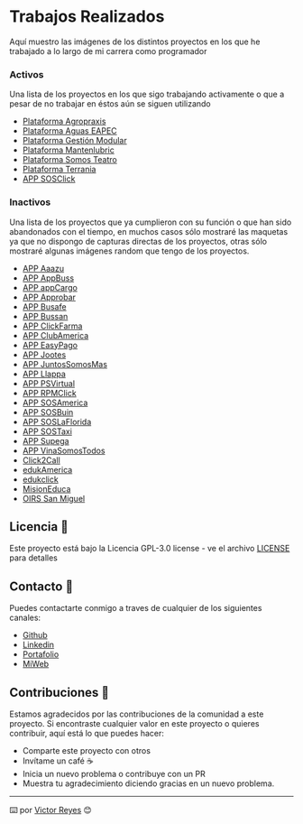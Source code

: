 # Trabajos Realizados
Aquí muestro las imágenes de los distintos proyectos en los que he trabajado a lo largo de mi carrera como programador

### Activos
Una lista de los proyectos en los que sigo trabajando activamente o que a pesar de no trabajar en éstos aún se siguen utilizando

- [Plataforma Agropraxis](https://github.com/tenshi98/Trabajo_Imagenes/tree/main/Plataforma%20Agropraxis)
- [Plataforma Aguas EAPEC](https://github.com/tenshi98/Trabajo_Imagenes/tree/main/Plataforma%20Aguas%20EAPEC)
- [Plataforma Gestión Modular](https://github.com/tenshi98/Trabajo_Imagenes/tree/main/Plataforma%20Gesti%C3%B3n%20Modular)
- [Plataforma Mantenlubric](https://github.com/tenshi98/Trabajo_Imagenes/tree/main/Plataforma%20Mantenlubric)
- [Plataforma Somos Teatro](https://github.com/tenshi98/Trabajo_Imagenes/tree/main/Plataforma%20Somos%20Teatro)
- [Plataforma Terrania](https://github.com/tenshi98/Trabajo_Imagenes/tree/main/Plataforma%20Terrania)
- [APP SOSClick](https://github.com/tenshi98/Trabajo_Imagenes/tree/main/APP%20SOSClick)

### Inactivos
Una lista de los proyectos que ya cumplieron con su función o que han sido abandonados con el tiempo, en muchos casos sólo mostraré las maquetas ya que no dispongo de capturas directas de los proyectos, otras sólo mostraré algunas imágenes random que tengo de los proyectos.

- [APP Aaazu](https://github.com/tenshi98/Trabajo_Imagenes/tree/main/APP%20Aaazu)
- [APP AppBuss](https://github.com/tenshi98/Trabajo_Imagenes/tree/main/APP%20AppBuss)
- [APP appCargo](https://github.com/tenshi98/Trabajo_Imagenes/tree/main/APP%20appCargo)
- [APP Approbar](https://github.com/tenshi98/Trabajo_Imagenes/tree/main/APP%20Approbar)
- [APP Busafe](https://github.com/tenshi98/Trabajo_Imagenes/tree/main/APP%20Busafe)
- [APP Bussan](https://github.com/tenshi98/Trabajo_Imagenes/tree/main/APP%20Bussan)
- [APP ClickFarma](https://github.com/tenshi98/Trabajo_Imagenes/tree/main/APP%20ClickFarma)
- [APP ClubAmerica](https://github.com/tenshi98/Trabajo_Imagenes/tree/main/APP%20ClubAmerica)
- [APP EasyPago](https://github.com/tenshi98/Trabajo_Imagenes/tree/main/APP%20EasyPago)
- [APP Jootes](https://github.com/tenshi98/Trabajo_Imagenes/tree/main/APP%20Jootes)
- [APP JuntosSomosMas](https://github.com/tenshi98/Trabajo_Imagenes/tree/main/APP%20JuntosSomosMas)
- [APP Llappa](https://github.com/tenshi98/Trabajo_Imagenes/tree/main/APP%20Llappa)
- [APP PSVirtual](https://github.com/tenshi98/Trabajo_Imagenes/tree/main/APP%20PSVirtual)
- [APP RPMClick](https://github.com/tenshi98/Trabajo_Imagenes/tree/main/APP%20RPMClick)
- [APP SOSAmerica](https://github.com/tenshi98/Trabajo_Imagenes/tree/main/APP%20SOSAmerica)
- [APP SOSBuin](https://github.com/tenshi98/Trabajo_Imagenes/tree/main/APP%20SOSBuin)
- [APP SOSLaFlorida](https://github.com/tenshi98/Trabajo_Imagenes/tree/main/APP%20SOSLaFlorida)
- [APP SOSTaxi](https://github.com/tenshi98/Trabajo_Imagenes/tree/main/APP%20SOSTaxi)
- [APP Supega](https://github.com/tenshi98/Trabajo_Imagenes/tree/main/APP%20Supega)
- [APP VinaSomosTodos](https://github.com/tenshi98/Trabajo_Imagenes/tree/main/APP%20VinaSomosTodos)
- [Click2Call](https://github.com/tenshi98/Trabajo_Imagenes/tree/main/Click2Call)
- [edukAmerica](https://github.com/tenshi98/Trabajo_Imagenes/tree/main/edukAmerica)
- [edukclick](https://github.com/tenshi98/Trabajo_Imagenes/tree/main/edukclick)
- [MisionEduca](https://github.com/tenshi98/Trabajo_Imagenes/tree/main/MisionEduca)
- [OIRS San Miguel](https://github.com/tenshi98/Trabajo_Imagenes/tree/main/OIRS%20San%20Miguel)

## Licencia 📄
Este proyecto está bajo la Licencia GPL-3.0 license - ve el archivo [LICENSE](LICENSE) para detalles

## Contacto 📖
Puedes contactarte conmigo a traves de cualquier de los siguientes canales:
- [Github](ASDASD)
- [Linkedin](ASDASD)
- [Portafolio](ASDASD)
- [MiWeb](ASDASD)

## Contribuciones 🎁
Estamos agradecidos por las contribuciones de la comunidad a este proyecto. Si encontraste cualquier valor en este proyecto o quieres contribuir, aquí está lo que puedes hacer:

- Comparte este proyecto con otros
- Invítame un café ☕
- Inicia un nuevo problema o contribuye con un PR
- Muestra tu agradecimiento diciendo gracias en un nuevo problema.

---

⌨️ por [Victor Reyes](ASDASD) 😊